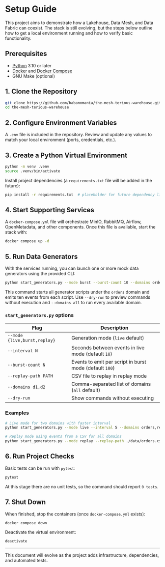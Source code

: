 # Setup Guide

This project aims to demonstrate how a Lakehouse, Data Mesh, and Data Fabric can coexist. The stack is still evolving, but the steps below outline how to get a local environment running and how to verify basic functionality.

## Prerequisites

- [Python](https://www.python.org/) 3.10 or later
- [Docker](https://docs.docker.com/get-docker/) and [Docker Compose](https://docs.docker.com/compose/)
- GNU Make (optional)

## 1. Clone the Repository

```bash
git clone https://github.com/babanomania/the-mesh-terious-warehouse.git
cd the-mesh-terious-warehouse
```

## 2. Configure Environment Variables

A `.env` file is included in the repository. Review and update any values to match your local environment (ports, credentials, etc.).

## 3. Create a Python Virtual Environment

```bash
python -m venv .venv
source .venv/bin/activate
```

Install project dependencies (a `requirements.txt` file will be added in the future):

```bash
pip install -r requirements.txt  # placeholder for future dependency list
```

## 4. Start Supporting Services

A `docker-compose.yml` file will orchestrate MinIO, RabbitMQ, Airflow, OpenMetadata, and other components. Once this file is available, start the stack with:

```bash
docker compose up -d
```

## 5. Run Data Generators

With the services running, you can launch one or more mock data generators using
the provided CLI:

```bash
python start_generators.py --mode burst --burst-count 10 --domains orders
```

This command starts all generator scripts under the `orders` domain and emits
ten events from each script. Use `--dry-run` to preview commands without
execution and `--domains all` to run every available domain.

### `start_generators.py` options

| Flag | Description |
| ---- | ----------- |
| `--mode {live,burst,replay}` | Generation mode (`live` default) |
| `--interval N` | Seconds between events in live mode (default `10`) |
| `--burst-count N` | Events to emit per script in burst mode (default `100`) |
| `--replay-path PATH` | CSV file to replay in replay mode |
| `--domains d1,d2` | Comma-separated list of domains (`all` default) |
| `--dry-run` | Show commands without executing |

### Examples

```bash
# Live mode for two domains with faster interval
python start_generators.py --mode live --interval 5 --domains orders,returns

# Replay mode using events from a CSV for all domains
python start_generators.py --mode replay --replay-path ./data/orders.csv --domains all
```

## 6. Run Project Checks

Basic tests can be run with `pytest`:

```bash
pytest
```

At this stage there are no unit tests, so the command should report `0 tests`.

## 7. Shut Down

When finished, stop the containers (once `docker-compose.yml` exists):

```bash
docker compose down
```

Deactivate the virtual environment:

```bash
deactivate
```

---

This document will evolve as the project adds infrastructure, dependencies, and automated tests.
